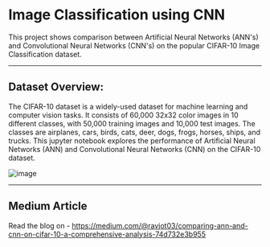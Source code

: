 # Image Classification using CNN

This project shows comparison between Artificial Neural Networks (ANN's) and Convolutional Neural Networks (CNN's) on the popular CIFAR-10 Image Classification dataset.

----
## Dataset Overview:
The CIFAR-10 dataset is a widely-used dataset for machine learning and computer vision tasks. It consists of 60,000 32x32 color images in 10 different classes, with 50,000 training images and 10,000 test images. The classes are airplanes, cars, birds, cats, deer, dogs, frogs, horses, ships, and trucks. This jupyter notebook explores the performance of Artificial Neural Networks (ANN) and Convolutional Neural Networks (CNN) on the CIFAR-10 dataset.

![image](https://github.com/user-attachments/assets/2ca36dca-a9a7-4d02-a681-5b1eb3bbc429)

----
## Medium Article
Read the blog on - https://medium.com/@ravjot03/comparing-ann-and-cnn-on-cifar-10-a-comprehensive-analysis-74d732e3b955
